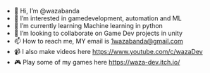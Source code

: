 - 👋 Hi, I’m @wazabanda
- 👀 I’m interested in gamedevelopment, automation and ML
- 🌱 I’m currently learning Machine learning in python
- 💞️ I’m looking to collaborate on Game Dev projects in unity
- 📫 How to reach me, MY email is 1wazabanda@gmail.com
- 📹 I also make videos here https://www.youtube.com/c/wazaDev
- 🎮 Play some of my games here https://waza-dev.itch.io/

<!---
wazabanda/wazabanda is a ✨ special ✨ repository because its `README.md` (this file) appears on your GitHub profile.
You can click the Preview link to take a look at your changes.
--->
